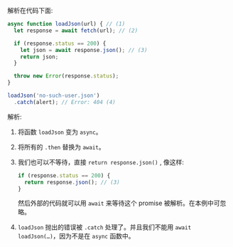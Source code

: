 
解析在代码下面:

```js run
async function loadJson(url) { // (1)
  let response = await fetch(url); // (2)

  if (response.status == 200) {
    let json = await response.json(); // (3)
    return json;
  }

  throw new Error(response.status);
}

loadJson('no-such-user.json')
  .catch(alert); // Error: 404 (4)
```

解析:

1. 将函数 `loadJson` 变为 `async`。
2. 将所有的 `.then` 替换为 `await`。
3. 我们也可以不等待，直接 `return response.json()` , 像这样:

    ```js
    if (response.status == 200) {
      return response.json(); // (3)
    }
    ```

    然后外部的代码就可以用 `await` 来等待这个 promise 被解析。在本例中可忽略。
4. `loadJson` 抛出的错误被 `.catch` 处理了。并且我们不能用 `await loadJson(…)`，因为不是在 `async` 函数中。

